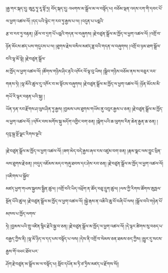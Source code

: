 ﻿  
།རྒྱ་གར་སྐད་དུ། ཨཱརྱ་ཏཱ་རཱ་སྟོ་ཏྲ། བོད་སྐད་དུ། འཕགས་མ་སྒྲོལ་མ་ལ་བསྟོད་པ། བཅོམ་ལྡན་འདས་ངག་གི་དབང་པོ་ལ་ཕྱག་འཚལ་ལོ། །དད་པའི་ལྟེང་ཀ་རབ་ཏུ་རྒྱས་པ་ལ། །འདུན་པ་པདྨའི་  
རྩ་བ་རབ་ཏུ་བརྟན། །རྩོལ་བ་དྲག་པོ་པདྨའི་གདན་ལ་བཞུགས། །རྗེ་བཙུན་སྒྲོལ་མ་ཁྱོད་ལ་ཕྱག་འཚལ་ལོ། །འགྲོ་བ་ཉོན་མོངས་ཚད་པས་གདུངས་པ་ལ། །ཐུགས་རྗེས་བསིལ་མཛད་ཟླ་བའི་གདན་ལ་བཞུགས། །འགྲོ་བ་ཉམ་ཐག་སྒྲོལ་བའི་ལྷ་མོ་སྟེ། །རྗེ་བཙུན་སྒྲོལ་  
མ་ཁྱོད་ལ་ཕྱག་འཚལ་ལོ། །ཚོགས་གཉིས་ཤིང་རྟའི་འཁོར་ལོ་ལྟ་བུ་ཡིས། །སྒྲིབ་གཉིས་བཅོམ་ནས་ས་བཅུར་རབ་གནས་ཏེ། །ལྷ་མོའི་ཚུལ་དུ་འཁོར་བ་མ་སྟོངས་བཞུགས། །རྗེ་བཙུན་སྒྲོལ་མ་ཁྱོད་ལ་ཕྱག་འཚལ་ལོ། །ཉོན་མོངས་མི་གཡོ་རི་ལྟར་བརྟན་པའི་སྐུ། །  
ཡོན་ཏན་རབ་རྫོགས་ཤ་ལུས་ཤིན་ཏུ་རྒྱས། །བྱམས་པས་ཐུགས་གཡོས་ནུ་འབུར་རྒྱས་པ་ཅན། །རྗེ་བཙུན་སྒྲོལ་མ་ཁྱོད་ལ་ཕྱག་འཚལ་ལོ། །འཁོར་བས་མགོས་སྐུ་མདོག་འགྱིང་བག་ཅན། །སྒེག་པའི་ཆ་ལུགས་རིན་ཆེན་རྒྱན་ཆ་ཅན། །དབུ་སྐྲ་སྔོ་ལྗང་རིགས་ལྔའི་  
  
།རྗེ་བཙུན་སྒྲོལ་མ་ཁྱོད་ལ་ཕྱག་འཚལ་ལོ། །ཟག་མེད་བདེ་རྒྱས་ཞལ་རས་འཛུམ་བག་ཅན། །རྣམ་སྣང་ལས་བྱུང་ཕྲིན་ལས་ཐུགས་རྗེ་ཅན། །བདུད་འཇོམས་མདའ་གཞུ་ཐབས་དང་ཤེས་རབ་ཅན། །རྗེ་བཙུན་སྒྲོལ་མ་ཁྱོད་ལ་ཕྱག་འཚལ་ལོ། །འཇིགས་པ་སྐྱོབ་  
མཛད་ཕྱག་གཡས་སྐྱབས་སྦྱིན་ཚུལ། །འགྲོ་བའི་ཡིད་འཕྲོག་ན་ཚོད་བཅུ་དྲུག་ཚུལ། །ལས་ཀྱི་རིགས་ཚོགས་ཨུཏྤལ་སྔོན་པོའི་ཚུལ། །རྗེ་བཙུན་སྒྲོལ་མ་ཁྱོད་ལ་ཕྱག་འཚལ་ལོ། །སྐྱེ་རྒས་ན་འཆིའི་ཆུ་བོ་བཞི་པོ་ལས། །སྒྲོལ་བའི་གཉེན་པོ་མཁས་པ་ཁྱོད་ལགས་  
ཏེ། །བྱམས་པའི་གྲུ་འཛིན་སྙིང་རྗེའི་སྐྱ་བ་ཅན། །རྗེ་བཙུན་སྒྲོལ་མ་ཁྱོད་ལ་ཕྱག་འཚལ་ལོ། །དེ་ལྟར་ཚིགས་སུ་བཅད་པ་བརྒྱད་ཀྱིས་ནི། །ལྷ་མོ་ཉིད་ལ་དད་པས་བསྟོད་པ་ལས། །དེས་ནི་འགྲོ་བ་སེམས་ཅན་ཐམས་ཅད་ཀྱིས། །མྱུར་དུ་སངས་རྒྱས་གོ་འཕང་ཐོབ་པར་  
ཤོག་རྗེ་བཙུན་མ་སྒྲོལ་མ་ལ་བསྟོད་པ། སློབ་དཔོན་མ་ཏི་ཙ་ཏྲིས་མཛད་པ་རྫོགས་སོ།།  
  
  
